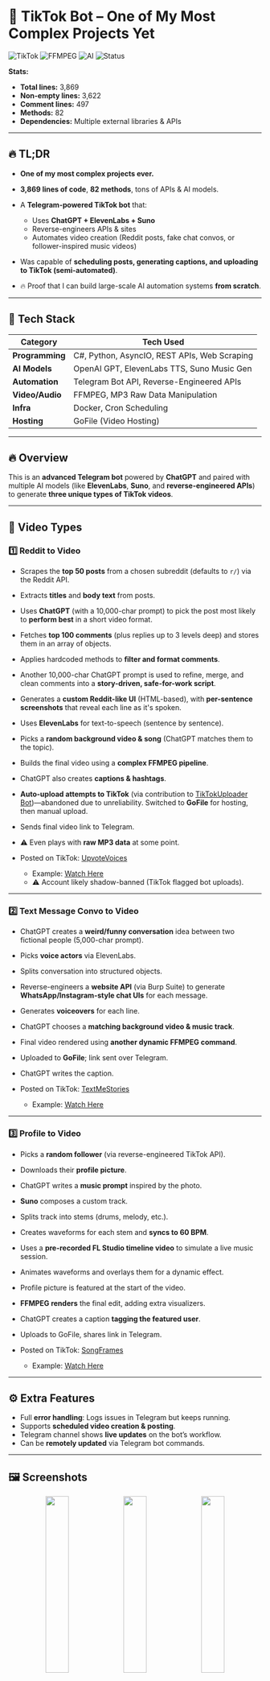 # 🚀 TikTok Bot – One of My Most Complex Projects Yet
![TikTok](https://img.shields.io/badge/TikTok-Automation-blueviolet?style=for-the-badge\&logo=tiktok)
![FFMPEG](https://img.shields.io/badge/FFMPEG-green?style=for-the-badge\&logo=ffmpeg)
![AI](https://img.shields.io/badge/AI-Driven-orange?style=for-the-badge\&logo=openai)
![Status](https://img.shields.io/badge/Status-Legacy-red?style=for-the-badge)

**Stats:**

* **Total lines:** 3,869
* **Non-empty lines:** 3,622
* **Comment lines:** 497
* **Methods:** 82
* **Dependencies:** Multiple external libraries & APIs

---

## 🔥 TL;DR

* **One of my most complex projects ever.**
* **3,869 lines of code**, **82 methods**, tons of APIs & AI models.
* A **Telegram-powered TikTok bot** that:

  * Uses **ChatGPT + ElevenLabs + Suno**
  * Reverse-engineers APIs & sites
  * Automates video creation (Reddit posts, fake chat convos, or follower-inspired music videos)
* Was capable of **scheduling posts, generating captions, and uploading to TikTok (semi-automated)**.
* 🔥 Proof that I can build large-scale AI automation systems **from scratch**.

---

## 🧩 Tech Stack

| Category        | Tech Used                                      |
| --------------- | -----------------------------------------------|
| **Programming** | C#, Python, AsyncIO, REST APIs, Web Scraping   |
| **AI Models**   | OpenAI GPT, ElevenLabs TTS, Suno Music Gen     |
| **Automation**  | Telegram Bot API, Reverse-Engineered APIs      |
| **Video/Audio** | FFMPEG, MP3 Raw Data Manipulation              |
| **Infra**       | Docker, Cron Scheduling                        |
| **Hosting**     | GoFile (Video Hosting)                         |

---

## 🔥 Overview

This is an **advanced Telegram bot** powered by **ChatGPT** and paired with multiple AI models (like **ElevenLabs**, **Suno**, and **reverse-engineered APIs**) to generate **three unique types of TikTok videos**.

---

## 🎥 Video Types

### 1️⃣ Reddit to Video

* Scrapes the **top 50 posts** from a chosen subreddit (defaults to `r/`) via the Reddit API.
* Extracts **titles** and **body text** from posts.
* Uses **ChatGPT** (with a 10,000-char prompt) to pick the post most likely to **perform best** in a short video format.
* Fetches **top 100 comments** (plus replies up to 3 levels deep) and stores them in an array of objects.
* Applies hardcoded methods to **filter and format comments**.
* Another 10,000-char ChatGPT prompt is used to refine, merge, and clean comments into a **story-driven, safe-for-work script**.
* Generates a **custom Reddit-like UI** (HTML-based), with **per-sentence screenshots** that reveal each line as it's spoken.
* Uses **ElevenLabs** for text-to-speech (sentence by sentence).
* Picks a **random background video & song** (ChatGPT matches them to the topic).
* Builds the final video using a **complex FFMPEG pipeline**.
* ChatGPT also creates **captions & hashtags**.
* **Auto-upload attempts to TikTok** (via contribution to [TikTokUploader Bot](https://github.com/wkaisertexas/tiktok-uploader))—abandoned due to unreliability. Switched to **GoFile** for hosting, then manual upload.
* Sends final video link to Telegram.
* ⚠️ Even plays with **raw MP3 data** at some point.
* Posted on TikTok: [UpvoteVoices](https://www.tiktok.com/@upvotevoices)

  * Example: [Watch Here](https://www.tiktok.com/@upvotevoices/video/7365241679189724459)
  * ⚠️ Account likely shadow-banned (TikTok flagged bot uploads).

---

### 2️⃣ Text Message Convo to Video

* ChatGPT creates a **weird/funny conversation** idea between two fictional people (5,000-char prompt).
* Picks **voice actors** via ElevenLabs.
* Splits conversation into structured objects.
* Reverse-engineers a **website API** (via Burp Suite) to generate **WhatsApp/Instagram-style chat UIs** for each message.
* Generates **voiceovers** for each line.
* ChatGPT chooses a **matching background video & music track**.
* Final video rendered using **another dynamic FFMPEG command**.
* Uploaded to **GoFile**; link sent over Telegram.
* ChatGPT writes the caption.
* Posted on TikTok: [TextMeStories](https://www.tiktok.com/@textmestories8)

  * Example: [Watch Here](https://www.tiktok.com/@textmestories8/video/7447537722253675782)

---

### 3️⃣ Profile to Video

* Picks a **random follower** (via reverse-engineered TikTok API).
* Downloads their **profile picture**.
* ChatGPT writes a **music prompt** inspired by the photo.
* **Suno** composes a custom track.
* Splits track into stems (drums, melody, etc.).
* Creates waveforms for each stem and **syncs to 60 BPM**.
* Uses a **pre-recorded FL Studio timeline video** to simulate a live music session.
* Animates waveforms and overlays them for a dynamic effect.
* Profile picture is featured at the start of the video.
* **FFMPEG renders** the final edit, adding extra visualizers.
* ChatGPT creates a caption **tagging the featured user**.
* Uploads to GoFile, shares link in Telegram.
* Posted on TikTok: [SongFrames](https://www.tiktok.com/@upvotevoices_)

  * Example: [Watch Here](https://www.tiktok.com/@upvotevoices_/video/7369872164159343915)

---

## ⚙️ Extra Features

* Full **error handling**: Logs issues in Telegram but keeps running.
* Supports **scheduled video creation & posting**.
* Telegram channel shows **live updates** on the bot’s workflow.
* Can be **remotely updated** via Telegram bot commands.

---

## 🖼️ Screenshots  

<p align="center">
  <img src="https://github.com/user-attachments/assets/a4d18eaa-acfe-4bcd-bcf0-6c12e844c0da" width="30%" /> 
  <img src="https://github.com/user-attachments/assets/269aba49-671e-4eb3-b43f-75400e701b5b" width="30%" />
  <img src="https://github.com/user-attachments/assets/aedc2b16-cc8c-408d-aca1-41ef5bafd8b2" width="30%" />
</p>  

---

## 🪦 Status: Outdated

This bot **no longer works** due to:

* AI platform updates
* Token exhaustion
* Reverse-engineered API changes
* Dependency deprecation

But, it’s designed so I could **revive it in the future** with relative ease.

---

## 🤯 a Little Rant

* FFMPEG is surprisingly hard to master — docs are okay-ish but no solid crash courses exist.
* Even ChatGPT struggles to write reliable FFMPEG scripts.

---

## 🎬 Watch the Old Videos!

The accounts are still up. You can check out all the content this bot created:

* [UpvoteVoices TikTok](https://www.tiktok.com/@upvotevoices)
* [TextMeStories TikTok](https://www.tiktok.com/@textmestories8)
* [SongFrames TikTok](https://www.tiktok.com/@upvotevoices_)
